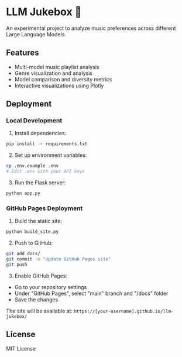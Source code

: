 # LLM Jukebox 🎵

An experimental project to analyze music preferences across different Large Language Models.

## Features

- Multi-model music playlist analysis
- Genre visualization and analysis
- Model comparison and diversity metrics
- Interactive visualizations using Plotly

## Deployment

### Local Development

1. Install dependencies:
```bash
pip install -r requirements.txt
```

2. Set up environment variables:
```bash
cp .env.example .env
# Edit .env with your API keys
```

3. Run the Flask server:
```bash
python app.py
```

### GitHub Pages Deployment

1. Build the static site:
```bash
python build_site.py
```

2. Push to GitHub:
```bash
git add docs/
git commit -m "Update GitHub Pages site"
git push
```

3. Enable GitHub Pages:
- Go to your repository settings
- Under "GitHub Pages", select "main" branch and "/docs" folder
- Save the changes

The site will be available at: `https://[your-username].github.io/llm-jukebox/`

## License

MIT License
